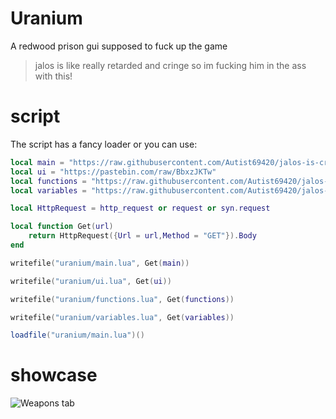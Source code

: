 # Uranium
A redwood prison gui supposed to fuck up the game
> jalos is like really retarded and cringe so im fucking him in the ass with this!


# script
The script has a fancy loader or you can use:

```lua
local main = "https://raw.githubusercontent.com/Autist69420/jalos-is-cringe/main/main.lua"
local ui = "https://pastebin.com/raw/BbxzJKTw"
local functions = "https://raw.githubusercontent.com/Autist69420/jalos-is-cringe/main/functions.lua"
local variables = "https://raw.githubusercontent.com/Autist69420/jalos-is-cringe/main/variables.lua"

local HttpRequest = http_request or request or syn.request

local function Get(url)
	return HttpRequest({Url = url,Method = "GET"}).Body
end

writefile("uranium/main.lua", Get(main))

writefile("uranium/ui.lua", Get(ui))

writefile("uranium/functions.lua", Get(functions))

writefile("uranium/variables.lua", Get(variables))

loadfile("uranium/main.lua")()
```
# showcase

![Weapons tab](https://i.imgur.com/3z4LYTr.png)
